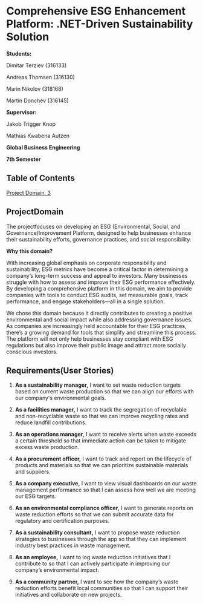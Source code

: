 # Comprehensive ESG Enhancement Platform: .NET-Driven Sustainability Solution

**Students:**

Dimitar Terziev (316133)

Andreas Thomsen (316130)

Marin Nikolov (318168)

Martin Donchev (316145)

**Supervisor:**

Jakob Trigger Knop

Mathias Kwabena Autzen

**Global Business Engineering**

**7th Semester**

## Table of Contents

[Project Domain. 3](#_Toc177717907)

## ProjectDomain

The projectfocuses on developing an ESG (Environmental, Social, and Governance)Improvement Platform, designed to help businesses enhance their sustainability efforts, governance practices, and social responsibility.

**Why this domain?**

With increasing global emphasis on corporate responsibility and sustainability, ESG metrics have become a critical factor in determining a company’s long-term success and appeal to investors. Many businesses struggle with how to assess and improve their ESG performance effectively. By developing a comprehensive platform in this domain, we aim to provide companies with tools to conduct ESG audits, set measurable goals, track performance, and engage stakeholders—all in a single solution.

We chose this domain because it directly contributes to creating a positive environmental and social impact while also addressing governance issues. As companies are increasingly held accountable for their ESG practices, there’s a growing demand for tools that simplify and streamline this process. The platform will not only help businesses stay compliant with ESG regulations but also improve their public image and attract more socially conscious investors.

## Requirements(User Stories)

1. **As a sustainability manager,** I want to set waste reduction targets based on current waste production so that we can align our efforts with our company's environmental goals.

2. **As a facilities manager,** I want to track the segregation of recyclable and non-recyclable waste so that we can improve recycling rates and reduce landfill contributions.

3. **As an operations manager,** I want to receive alerts when waste exceeds a certain threshold so that immediate action can be taken to mitigate excess waste production.

4. **As a procurement officer,** I want to track and report on the lifecycle of products and materials so that we can prioritize sustainable materials and suppliers.

5. **As a company executive,** I want to view visual dashboards on our waste management performance so that I can assess how well we are meeting our ESG targets.

6. **As an environmental compliance officer,** I want to generate reports on waste reduction efforts so that we can submit accurate data for regulatory and certification purposes.

7. **As a sustainability consultant,** I want to propose waste reduction strategies to businesses through the app so that they can implement industry best practices in waste management.

8. **As an employee,** I want to log waste reduction initiatives that I contribute to so that I can actively participate in improving our company’s environmental impact.

9. **As a community partner,** I want to see how the company’s waste reduction efforts benefit local communities so that I can support their initiatives and collaborate on new projects.

